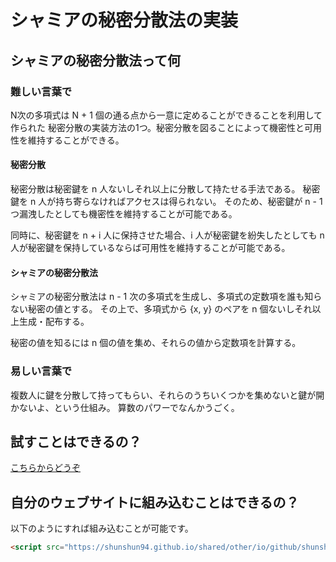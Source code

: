 # シャミアの秘密分散法の実装

## シャミアの秘密分散法って何

### 難しい言葉で

N次の多項式は N + 1 個の通る点から一意に定めることができることを利用して作られた
秘密分散の実装方法の1つ。秘密分散を図ることによって機密性と可用性を維持することができる。

#### 秘密分散

秘密分散は秘密鍵を n 人ないしそれ以上に分散して持たせる手法である。
秘密鍵を n 人が持ち寄らなければアクセスは得られない。
そのため、秘密鍵が n - 1 つ漏洩したとしても機密性を維持することが可能である。

同時に、秘密鍵を n + i 人に保持させた場合、i 人が秘密鍵を紛失したとしても
n 人が秘密鍵を保持しているならば可用性を維持することが可能である。

#### シャミアの秘密分散法

シャミアの秘密分散法は n - 1 次の多項式を生成し、多項式の定数項を誰も知らない秘密の値とする。
その上で、多項式から {x, y} のペアを n 個ないしそれ以上生成・配布する。

秘密の値を知るには n 個の値を集め、それらの値から定数項を計算する。

### 易しい言葉で

複数人に鍵を分散して持ってもらい、それらのうちいくつかを集めないと鍵が開かないよ、という仕組み。
算数のパワーでなんかうごく。

## 試すことはできるの？

[こちらからどうぞ](https://shunshun94.github.io/shared/other/io/github/shunshun94/util/shamir/index.html)

## 自分のウェブサイトに組み込むことはできるの？

以下のようにすれば組み込むことが可能です。

```html
<script src="https://shunshun94.github.io/shared/other/io/github/shunshun94/util/shamir/shamir.js"></script>
```


